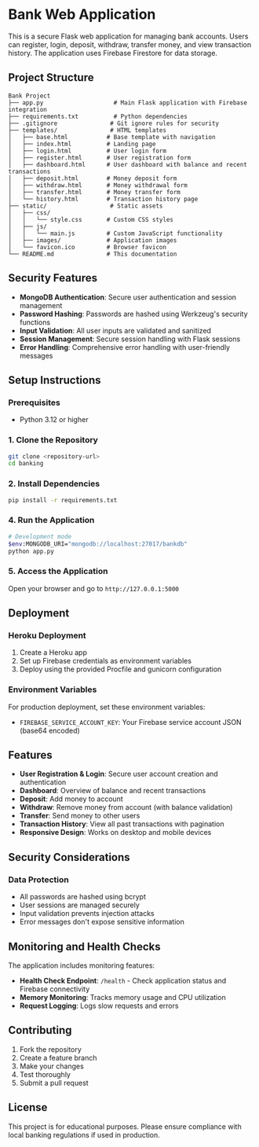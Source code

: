 # Bank Web Application

This is a secure Flask web application for managing bank accounts. Users can register, login, deposit, withdraw, transfer money, and view transaction history. The application uses Firebase Firestore for data storage.

## Project Structure

```
Bank Project
├── app.py                    # Main Flask application with Firebase integration
├── requirements.txt          # Python dependencies
├── .gitignore               # Git ignore rules for security
├── templates/               # HTML templates
│   ├── base.html           # Base template with navigation
│   ├── index.html          # Landing page
│   ├── login.html          # User login form
│   ├── register.html       # User registration form
│   ├── dashboard.html      # User dashboard with balance and recent transactions
│   ├── deposit.html        # Money deposit form
│   ├── withdraw.html       # Money withdrawal form
│   ├── transfer.html       # Money transfer form
│   └── history.html        # Transaction history page
├── static/                  # Static assets
│   ├── css/
│   │   └── style.css       # Custom CSS styles
│   ├── js/
│   │   └── main.js         # Custom JavaScript functionality
│   ├── images/             # Application images
│   └── favicon.ico         # Browser favicon
└── README.md               # This documentation
```

## Security Features

- **MongoDB Authentication**: Secure user authentication and session management
- **Password Hashing**: Passwords are hashed using Werkzeug's security functions
- **Input Validation**: All user inputs are validated and sanitized
- **Session Management**: Secure session handling with Flask sessions
- **Error Handling**: Comprehensive error handling with user-friendly messages

## Setup Instructions

### Prerequisites
- Python 3.12 or higher

### 1. Clone the Repository
```bash
git clone <repository-url>
cd banking
```

### 2. Install Dependencies
```bash
pip install -r requirements.txt
```

### 4. Run the Application
```bash
# Development mode
$env:MONGODB_URI="mongodb://localhost:27017/bankdb"
python app.py

```

### 5. Access the Application
Open your browser and go to `http://127.0.0.1:5000`

## Deployment

### Heroku Deployment
1. Create a Heroku app
2. Set up Firebase credentials as environment variables
3. Deploy using the provided Procfile and gunicorn configuration

### Environment Variables
For production deployment, set these environment variables:
- `FIREBASE_SERVICE_ACCOUNT_KEY`: Your Firebase service account JSON (base64 encoded)

## Features

- **User Registration & Login**: Secure user account creation and authentication
- **Dashboard**: Overview of balance and recent transactions
- **Deposit**: Add money to account
- **Withdraw**: Remove money from account (with balance validation)
- **Transfer**: Send money to other users
- **Transaction History**: View all past transactions with pagination
- **Responsive Design**: Works on desktop and mobile devices

## Security Considerations

### Data Protection
- All passwords are hashed using bcrypt
- User sessions are managed securely
- Input validation prevents injection attacks
- Error messages don't expose sensitive information

## Monitoring and Health Checks

The application includes monitoring features:
- **Health Check Endpoint**: `/health` - Check application status and Firebase connectivity
- **Memory Monitoring**: Tracks memory usage and CPU utilization
- **Request Logging**: Logs slow requests and errors

## Contributing

1. Fork the repository
2. Create a feature branch
3. Make your changes
4. Test thoroughly
5. Submit a pull request

## License

This project is for educational purposes. Please ensure compliance with local banking regulations if used in production.
